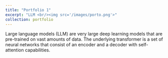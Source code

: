 ```yaml
---
title: "Portfolio 1"
excerpt: "LLM <br/><img src='/images/porto.png'>"
collection: portfolio
---
```


Large language models (LLM) are very large deep learning models that are pre-trained on vast amounts of data. The underlying transformer is a set of neural networks that consist of an encoder and a decoder with self-attention capabilities.

